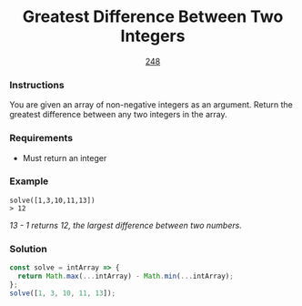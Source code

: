 <div align="center">
  <h1>Greatest Difference Between Two Integers</h1>
  <a href="https://prep-app-prod.herokuapp.com/problems/248" target="_blank">248</a>
</div>

### Instructions

You are given an array of non-negative integers as an argument. Return the
greatest difference between any two integers in the array.

### Requirements

- Must return an integer

### Example

```shell
solve([1,3,10,11,13])
> 12
```

_13 - 1 returns 12, the largest difference between two numbers._

### Solution

```javascript
const solve = intArray => {
  return Math.max(...intArray) - Math.min(...intArray);
};
solve([1, 3, 10, 11, 13]);
```
